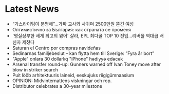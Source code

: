 # Latest News
-  “가스라이팅이 분명해”…가짜 교사와 사귀며 2500만원 뜯긴 여성
-  Оптимистично за България: как страната се променя
-  '명실상부한 세계 최고의 윙어' 살라, EPL 최다골 TOP 10 진입...리버풀 역대급 배신자 제쳤다
-  Saturan el Centro por compras navideñas
-  Sedinarnas familjebeslut – kan flytta hem till Sverige: ”Fyra år bort”
-  "Apple" onlara 30 dollarlıq "iPhone" hədiyyə edəcək
-  Arsenal transfer round-up: Gunners warned off Ivan Toney move after blow in striker search
-  Puit lööb arhitektuuris laineid, eeskujuks riigigümnaasium
-  OPINION: Midvinternattens viskningar och rop.
-  Distributor celebrates a 30-year milestone
